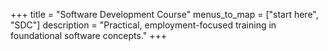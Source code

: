 +++
title = "Software Development Course"
menus_to_map = ["start here", "SDC"]
description = "Practical, employment-focused training in foundational software concepts."
+++


